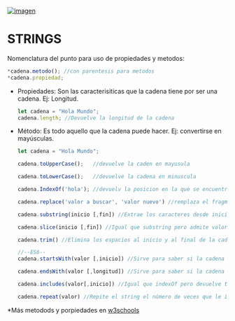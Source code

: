 <!--
#3 - Strings - Curso básico de JavaScript 2018
https://www.youtube.com/watch?v=dxq2iF6kOUU
-->
[![imagen](https://img.youtube.com/vi/dxq2iF6kOUU/hqdefault.jpg)](https://www.youtube.com/watch?v=dxq2iF6kOUU)

# STRINGS

Nomenclatura del punto para uso de propiedades y metodos:
```js
*cadena.metodo(); //con parentesis para metodos
*cadena.propiedad;
```
* Propiedades: Son las caracterisiticas que la cadena tiene por ser una cadena. Ej: Longitud.

   ``` js 
   let cadena = "Hola Mundo";
   cadena.length; //Devuelve la longitud de la cadena
   ```

* Método: Es todo aquello que la cadena puede hacer. Ej: convertirse en mayúsculas.
    ``` js 
    let cadena = "Hola Mundo";

    cadena.toUpperCase();   //devuelve la caden en mayusula  
    
    cadena.toLowerCase();   //devuelve la cadena en minuscula
    
    cadena.IndexOf('hola'); //devuelv la posicion en la que se encuentra el string, si no lo encuentra devuelve -1
   
    cadena.replace('valor a buscar', 'valor nuevo') //remplaza el fragmento de la cadena que digamos y pone el valor nuevo.
    
    cadena.substring(inicio [,fin]) //Extrae los caracteres desde inicio hasta fin (Si no se incluye el fin extrae hasta el final)
    
    cadena.slice(inicio [,fin]) //Igual que substring pero admite valores negativos, si ponemos valores negativos empezará desde atrás (Si no se incluye el final extrae hasta el final)
    
    cadena.trim() //Elimina los espacios al inicio y al final de la cadena

    //--ES6--
    cadena.startsWith(valor [,inicio]) //Sirve para saber si la cadena empieza con ese valor. Devuleve true o false
    
    cadena.endsWith(valor [,longitud]) //Sirve para saber si la cadena termina con ese valor. Devuleve true o false

    cadena.includes(valor[,inicio]) //Igual que indexOf pero devuelve true o false

    cadena.repeat(valor) //Repite el string el número de veces que le indiquemos.
    ```
*Más metodods y porpiedades en [w3schools](https://www.w3schools.com/jsref/jsref_obj_string.asp)
